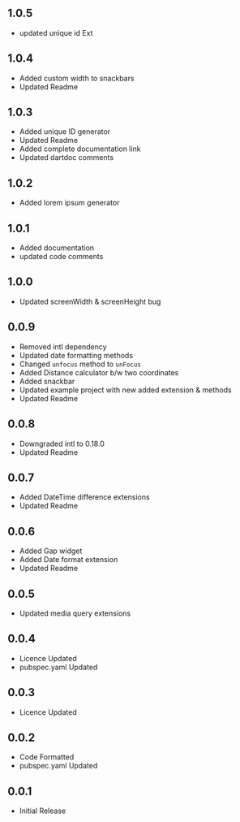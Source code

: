 ## 1.0.5

- updated unique id Ext

## 1.0.4

- Added custom width to snackbars
- Updated Readme

## 1.0.3

- Added unique ID generator
- Updated Readme
- Added complete documentation link
- Updated dartdoc comments

## 1.0.2

- Added lorem ipsum generator


## 1.0.1

- Added documentation
- updated code comments


## 1.0.0

- Updated screenWidth & screenHeight bug


## 0.0.9

- Removed intl dependency
- Updated date formatting methods
- Changed `unfocus` method to `unFocus`
- Added Distance calculator b/w two coordinates
- Added snackbar
- Updated example project with new added extension & methods
- Updated Readme


## 0.0.8

- Downgraded intl to 0.18.0
- Updated Readme


## 0.0.7

- Added DateTime difference extensions
- Updated Readme


## 0.0.6

- Added Gap widget
- Added Date format extension
- Updated Readme


## 0.0.5

- Updated media query extensions


## 0.0.4

- Licence Updated
- pubspec.yaml Updated


## 0.0.3

- Licence Updated


## 0.0.2

- Code Formatted
- pubspec.yaml Updated


## 0.0.1

- Initial Release
